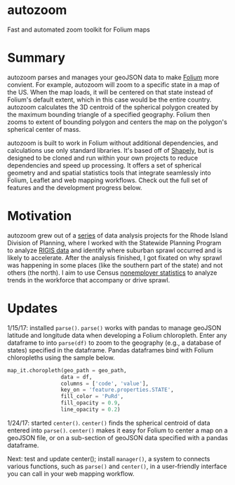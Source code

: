 # autozoom
Fast and automated zoom toolkit for Folium maps

# Summary
autozoom parses and manages your geoJSON data to make [Folium](python-visualization.github.io/folium/) more convient. For example, autozoom will zoom to a specific state in a map of the US. When the map loads, it will be centered on that state instead of Folium's default extent, which in this case would be the entire country. autozoom calculates the 3D centroid of the spherical polygon created by the maximum bounding triangle of a specified geography. Folium then zooms to extent of bounding polygon and centers the map on the polygon's spherical center of mass.

autozoom is built to work in Folium without additional dependencies, and calculations use only standard libraries. It's based off of [Shapely](https://pypi.python.org/pypi/Shapely), but is designed to be cloned and run within your own projects to reduce dependencies and speed up processing. It offers a set of spherical geometry and and spatial statistics tools that integrate seamlessly into Folium, Leaflet and web mapping workflows. Check out the full set of features and the development progress below.

# Motivation
autozoom grew out of a [series](cyrusmaden.com/hotspots) of data analysis projects for the Rhode Island Division of Planning, where I worked with the Statewide Planning Program to analyze [RIGIS data](rigis.org/data) and identify where suburban sprawl occurred and is likely to accelerate. After the analysis finished, I got fixated on why sprawl was happening in some places (like the southern part of the state) and not others (the north). I aim to use Census [nonemployer statistics](www.census.gov/data/api/available/nonemployer-statistics-and-county-business-patterns.html) to analyze trends in the workforce that accompany or drive sprawl.

# Updates
1/15/17: installed `parse()`. `parse()` works with pandas to manage geoJSON latitude and longitude data when developing a Folium chloropleth. Enter any dataframe to into `parse(df)` to zoom to the geography (e.g., a database of states) specified in the dataframe. Pandas dataframes bind with Folium chloropleths using the sample below.

```python
map_it.choropleth(geo_path = geo_path,
                 data = df,
                 columns = ['code', 'value'],
                 key_on = 'feature.properties.STATE',
                 fill_color = 'PuRd',
                 fill_opacity = 0.9,
                 line_opacity = 0.2)
```

1/24/17: started `center()`. `center()` finds the spherical centroid of data entered into `parse()`. `center()` makes it easy for Folium to center a map on a geoJSON file, or on a sub-section of geoJSON data specified with a pandas dataframe.

Next: test and update center(); install `manager()`, a system to connects various functions, such as `parse()` and `center()`, in a user-friendly interface you can call in your web mapping workflow.
